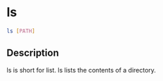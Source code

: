 # ls

```sh
ls [PATH]
```

## Description

ls is short for list. ls lists the contents of a directory.
